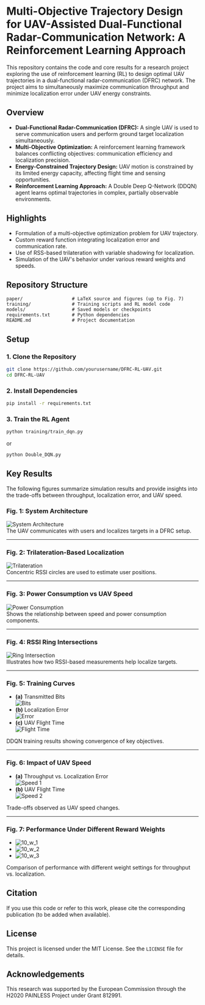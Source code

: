 # Multi-Objective Trajectory Design for UAV-Assisted Dual-Functional Radar-Communication Network: A Reinforcement Learning Approach

This repository contains the code and core results for a research project exploring the use of reinforcement learning (RL) to design optimal UAV trajectories in a dual-functional radar-communication (DFRC) network. The project aims to simultaneously maximize communication throughput and minimize localization error under UAV energy constraints.

## Overview

- **Dual-Functional Radar-Communication (DFRC):** A single UAV is used to serve communication users and perform ground target localization simultaneously.
- **Multi-Objective Optimization:** A reinforcement learning framework balances conflicting objectives: communication efficiency and localization precision.
- **Energy-Constrained Trajectory Design:** UAV motion is constrained by its limited energy capacity, affecting flight time and sensing opportunities.
- **Reinforcement Learning Approach:** A Double Deep Q-Network (DDQN) agent learns optimal trajectories in complex, partially observable environments.

## Highlights

- Formulation of a multi-objective optimization problem for UAV trajectory.
- Custom reward function integrating localization error and communication rate.
- Use of RSS-based trilateration with variable shadowing for localization.
- Simulation of the UAV's behavior under various reward weights and speeds.

## Repository Structure

```
paper/                  # LaTeX source and figures (up to Fig. 7)
training/               # Training scripts and RL model code
models/                 # Saved models or checkpoints
requirements.txt        # Python dependencies
README.md               # Project documentation
```

## Setup

### 1. Clone the Repository

```bash
git clone https://github.com/yourusername/DFRC-RL-UAV.git
cd DFRC-RL-UAV
```

### 2. Install Dependencies

```bash
pip install -r requirements.txt
```

### 3. Train the RL Agent

```bash
python training/train_dqn.py
```

or

```bash
python Double_DQN.py
```

## Key Results

The following figures summarize simulation results and provide insights into the trade-offs between throughput, localization error, and UAV speed.

### **Fig. 1: System Architecture**
![System Architecture](paper/Figures/fig1.png)  
The UAV communicates with users and localizes targets in a DFRC setup.

---

### **Fig. 2: Trilateration-Based Localization**
![Trilateration](paper/Figures/fig2.png)  
Concentric RSSI circles are used to estimate user positions.

---

### **Fig. 3: Power Consumption vs UAV Speed**
![Power Consumption](paper/Figures/speed_fig.png)  
Shows the relationship between speed and power consumption components.

---

### **Fig. 4: RSSI Ring Intersections**
![Ring Intersection](paper/Figures/fig_4.png)  
Illustrates how two RSSI-based measurements help localize targets.

---

### **Fig. 5: Training Curves**
- **(a)** Transmitted Bits  
  ![Bits](paper/Figures/my_figure_1.png)  
- **(b)** Localization Error  
  ![Error](paper/Figures/my_figure_2.png)  
- **(c)** UAV Flight Time  
  ![Flight Time](paper/Figures/my_figure_4.png)

DDQN training results showing convergence of key objectives.

---

### **Fig. 6: Impact of UAV Speed**
- **(a)** Throughput vs. Localization Error  
  ![Speed 1](paper/Figures/new_fig_1.png)
- **(b)** UAV Flight Time  
  ![Speed 2](paper/Figures/new_fig_2.png)

Trade-offs observed as UAV speed changes.

---

### **Fig. 7: Performance Under Different Reward Weights**
- ![10_w_1](paper/Figures/10_w_1.png)
- ![10_w_2](paper/Figures/10_w_2.png)
- ![10_w_3](paper/Figures/10_w_3.png)

Comparison of performance with different weight settings for throughput vs. localization.

## Citation

If you use this code or refer to this work, please cite the corresponding publication (to be added when available).

## License

This project is licensed under the MIT License. See the `LICENSE` file for details.

## Acknowledgements

This research was supported by the European Commission through the H2020 PAINLESS Project under Grant 812991.
